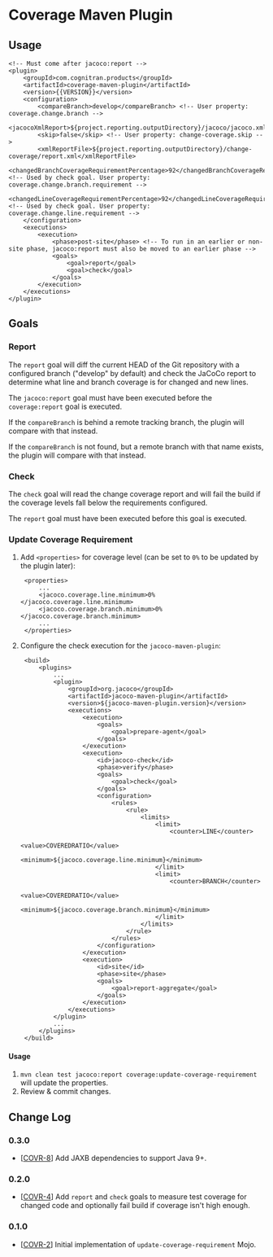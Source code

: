 # Coverage Maven Plugin

## Usage

    <!-- Must come after jacoco:report -->
    <plugin>
        <groupId>com.cognitran.products</groupId>
        <artifactId>coverage-maven-plugin</artifactId>
        <version>{{VERSION}}</version>
        <configuration>
            <compareBranch>develop</compareBranch> <!-- User property: coverage.change.branch -->
            <jacocoXmlReport>${project.reporting.outputDirectory}/jacoco/jacoco.xml</jacocoXmlReport>
            <skip>false</skip> <!-- User property: change-coverage.skip -->
            <xmlReportFile>${project.reporting.outputDirectory}/change-coverage/report.xml</xmlReportFile>
            <changedBranchCoverageRequirementPercentage>92</changedBranchCoverageRequirementPercentage> <!-- Used by check goal. User property: coverage.change.branch.requirement -->
            <changedLineCoverageRequirementPercentage>92</changedLineCoverageRequirementPercentage> <!-- Used by check goal. User property: coverage.change.line.requirement -->
        </configuration>
        <executions>
            <execution>
                <phase>post-site</phase> <!-- To run in an earlier or non-site phase, jacoco:report must also be moved to an earlier phase -->
                <goals>
                    <goal>report</goal>
                    <goal>check</goal>
                </goals>
            </execution>
        </executions>
    </plugin>

## Goals

### Report

The `report` goal will diff the current HEAD of the Git repository with a configured branch ("develop" by default) and check the JaCoCo report to determine what line and branch coverage is for changed and new lines.

The `jacoco:report` goal must have been executed before the `coverage:report` goal is executed. 

If the `compareBranch` is behind a remote tracking branch, the plugin will compare with that instead.

If the `compareBranch` is not found, but a remote branch with that name exists, the plugin will compare with that instead.

### Check

The `check` goal will read the change coverage report and will fail the build if the coverage levels fall below the requirements configured.

The `report` goal must have been executed before this goal is executed.

### Update Coverage Requirement

1. Add `<properties>` for coverage level (can be set to `0%` to be updated by the plugin later):

        <properties>
            ...
            <jacoco.coverage.line.minimum>0%</jacoco.coverage.line.minimum>
            <jacoco.coverage.branch.minimum>0%</jacoco.coverage.branch.minimum>
            ...
        </properties>
    
2. Configure the check execution for the `jacoco-maven-plugin`:

        <build>
            <plugins>
                ...
                <plugin>
                    <groupId>org.jacoco</groupId>
                    <artifactId>jacoco-maven-plugin</artifactId>
                    <version>${jacoco-maven-plugin.version}</version>
                    <executions>
                        <execution>
                            <goals>
                                <goal>prepare-agent</goal>
                            </goals>
                        </execution>
                        <execution>
                            <id>jacoco-check</id>
                            <phase>verify</phase>
                            <goals>
                                <goal>check</goal>
                            </goals>
                            <configuration>
                                <rules>
                                    <rule>
                                        <limits>
                                            <limit>
                                                <counter>LINE</counter>
                                                <value>COVEREDRATIO</value>
                                                <minimum>${jacoco.coverage.line.minimum}</minimum>
                                            </limit>
                                            <limit>
                                                <counter>BRANCH</counter>
                                                <value>COVEREDRATIO</value>
                                                <minimum>${jacoco.coverage.branch.minimum}</minimum>
                                            </limit>
                                        </limits>
                                    </rule>
                                </rules>
                            </configuration>
                        </execution>
                        <execution>
                            <id>site</id>
                            <phase>site</phase>
                            <goals>
                                <goal>report-aggregate</goal>
                            </goals>
                        </execution>
                    </executions>
                </plugin>
                ...
            </plugins>
        </build>

#### Usage

1. `mvn clean test jacoco:report coverage:update-coverage-requirement` will update the properties.
2. Review & commit changes.

## Change Log

### 0.3.0

- [[COVR-8](https://jira.cognitran.com/browse/COVR-8)] Add JAXB dependencies to support Java 9+.

### 0.2.0

- [[COVR-4](https://jira.cognitran.com/browse/COVR-4)] Add `report` and `check` goals to measure test coverage for changed code and optionally fail build if coverage isn't high enough. 

### 0.1.0 

- [[COVR-2](https://jira.cognitran.com/browse/COVR-2)] Initial implementation of `update-coverage-requirement` Mojo. 